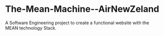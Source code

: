 # The-Mean-Machine--AirNewZeland
A Software Engineering project to create a functional website with the MEAN technology Stack.
